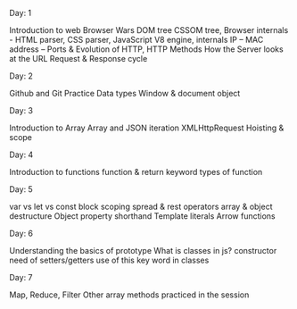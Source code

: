 Day: 1

Introduction to web Browser Wars DOM tree CSSOM tree,
Browser internals - HTML parser,
CSS parser, JavaScript V8 engine,
internals IP – MAC address – Ports & Evolution of HTTP,
HTTP Methods
How the Server looks at the URL
Request & Response cycle

Day: 2

Github and Git Practice
Data types
Window & document object

Day: 3

Introduction to Array
Array and JSON iteration
XMLHttpRequest
Hoisting & scope

Day: 4

Introduction to functions
function & return keyword
types of function

Day: 5

var vs let vs const
block scoping
spread & rest operators
array & object destructure
Object property shorthand
Template literals
Arrow functions

Day: 6

Understanding the basics of prototype
What is classes in js?
constructor
need of setters/getters
use of this key word in classes

Day: 7

Map, Reduce, Filter
Other array methods practiced in the session

